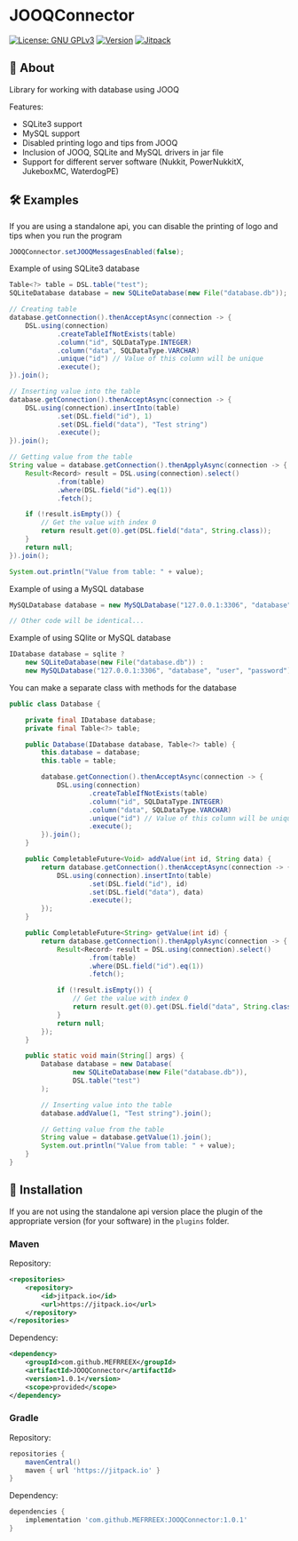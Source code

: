 # JOOQConnector

[![License: GNU GPLv3](https://img.shields.io/badge/License-%20%20GNU%20GPLv3%20-yellow)](LICENSE)
[![Version](https://img.shields.io/badge/Version-1.0.1-brightgreen)](https://github.com/MEFRREEX/JOOQConnector/releases/tag/1.0.1)
[![Jitpack](https://jitpack.io/v/MEFRREEX/JOOQConnector.svg)](https://jitpack.io/#MEFRREEX/JOOQConnector)

## 🤔 About
Library for working with database using JOOQ

Features:
- SQLite3 support
- MySQL support
- Disabled printing logo and tips from JOOQ
- Inclusion of JOOQ, SQLite and MySQL drivers in jar file
- Support for different server software (Nukkit, PowerNukkitX, JukeboxMC, WaterdogPE)

## 🛠 Examples

If you are using a standalone api, you can disable the printing of logo and tips when you run the program
```java
JOOQConnector.setJOOQMessagesEnabled(false);
```

Example of using SQLite3 database
```java
Table<?> table = DSL.table("test");
SQLiteDatabase database = new SQLiteDatabase(new File("database.db"));

// Creating table
database.getConnection().thenAcceptAsync(connection -> {
    DSL.using(connection)
            .createTableIfNotExists(table)
            .column("id", SQLDataType.INTEGER)
            .column("data", SQLDataType.VARCHAR)
            .unique("id") // Value of this column will be unique
            .execute();
}).join();

// Inserting value into the table
database.getConnection().thenAcceptAsync(connection -> {
    DSL.using(connection).insertInto(table)
            .set(DSL.field("id"), 1)
            .set(DSL.field("data"), "Test string")
            .execute();
}).join();

// Getting value from the table
String value = database.getConnection().thenApplyAsync(connection -> {
    Result<Record> result = DSL.using(connection).select()
            .from(table)
            .where(DSL.field("id").eq(1))
            .fetch();

    if (!result.isEmpty()) {
        // Get the value with index 0
        return result.get(0).get(DSL.field("data", String.class));
    }
    return null;
}).join();

System.out.println("Value from table: " + value);
```

Example of using a MySQL database
```java
MySQLDatabase database = new MySQLDatabase("127.0.0.1:3306", "database", "user", "password");

// Other code will be identical...
```

Example of using SQlite or MySQL database
```java
IDatabase database = sqlite ? 
    new SQLiteDatabase(new File("database.db")) : 
    new MySQLDatabase("127.0.0.1:3306", "database", "user", "password");
```

You can make a separate class with methods for the database
```java
public class Database {

    private final IDatabase database;
    private final Table<?> table;

    public Database(IDatabase database, Table<?> table) {
        this.database = database;
        this.table = table;

        database.getConnection().thenAcceptAsync(connection -> {
            DSL.using(connection)
                    .createTableIfNotExists(table)
                    .column("id", SQLDataType.INTEGER)
                    .column("data", SQLDataType.VARCHAR)
                    .unique("id") // Value of this column will be unique
                    .execute();
        }).join();
    }

    public CompletableFuture<Void> addValue(int id, String data) {
        return database.getConnection().thenAcceptAsync(connection -> {
            DSL.using(connection).insertInto(table)
                    .set(DSL.field("id"), id)
                    .set(DSL.field("data"), data)
                    .execute();
        });
    }

    public CompletableFuture<String> getValue(int id) {
        return database.getConnection().thenApplyAsync(connection -> {
            Result<Record> result = DSL.using(connection).select()
                    .from(table)
                    .where(DSL.field("id").eq(1))
                    .fetch();

            if (!result.isEmpty()) {
                // Get the value with index 0
                return result.get(0).get(DSL.field("data", String.class));
            }
            return null;
        });
    }

    public static void main(String[] args) {
        Database database = new Database(
                new SQLiteDatabase(new File("database.db")),
                DSL.table("test")
        );

        // Inserting value into the table
        database.addValue(1, "Test string").join();

        // Getting value from the table
        String value = database.getValue(1).join();
        System.out.println("Value from table: " + value);
    }
}
```

## 🔌 Installation

If you are not using the standalone api version place the plugin of the appropriate version (for your software) in the `plugins` folder.


### Maven

Repository:
```xml
<repositories>
    <repository>
        <id>jitpack.io</id>
        <url>https://jitpack.io</url>
    </repository>
</repositories>
```
Dependency:
```xml
<dependency>
    <groupId>com.github.MEFRREEX</groupId>
    <artifactId>JOOQConnector</artifactId>
    <version>1.0.1</version>
    <scope>provided</scope>
</dependency>
```

### Gradle
Repository:
```groovy
repositories {
    mavenCentral()
    maven { url 'https://jitpack.io' }
}
```
Dependency:
```groovy
dependencies {
    implementation 'com.github.MEFRREEX:JOOQConnector:1.0.1'
}
```
